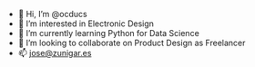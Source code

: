 - 👋 Hi, I’m @ocducs
- 👀 I’m interested in Electronic Design
- 🌱 I’m currently learning Python for Data Science
- 💞️ I’m looking to collaborate on Product Design as Freelancer
- 📫 jose@zunigar.es

<!---
ocducs/ocducs is a ✨ special ✨ repository because its `README.md` (this file) appears on your GitHub profile.
You can click the Preview link to take a look at your changes.
--->
